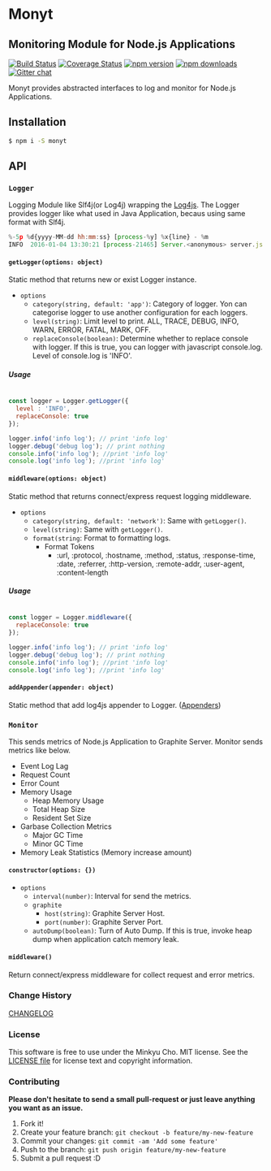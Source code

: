# Monyt

## Monitoring Module for Node.js Applications

[![Build Status](https://travis-ci.org/Pitzcarraldo/monyt.svg)](https://travis-ci.org/Pitzcarraldo/monyt)
[![Coverage Status](https://coveralls.io/repos/github/Pitzcarraldo/monyt/badge.svg?branch=master)](https://coveralls.io/github/Pitzcarraldo/monyt?branch=master)
[![npm version](https://img.shields.io/npm/v/monyt.svg?style=flat-square)](https://www.npmjs.com/package/monyt)
[![npm downloads](https://img.shields.io/npm/dm/monyt.svg?style=flat-square)](https://www.npmjs.com/package/monyt)
[![Gitter chat](https://badges.gitter.im/gitterHQ/gitter.png)](https://gitter.im/Pitzcarraldo/monyt)

Monyt provides abstracted interfaces to log and monitor for Node.js Applications.

## Installation

```bash
$ npm i -S monyt
```

## API

### `Logger`

Logging Module like Slf4j(or Log4j) wrapping the [Log4js](https://github.com/nomiddlename/log4js-node).
The Logger provides logger like what used in Java Application, becaus using same format with Slf4j.

```js
%-5p %d{yyyy-MM-dd hh:mm:ss} [process-%y] %x{line} - %m
INFO  2016-01-04 13:30:21 [process-21465] Server.<anonymous> server.js:44 - production
```

#### `getLogger(options: object)`

Static method that returns new or exist Logger instance.

* `options`
  * `category(string, default: 'app')`: Category of logger. Yon can categorise logger to use another configuration for each loggers.
  * `level(string)`: Limit level to print. ALL, TRACE, DEBUG, INFO, WARN, ERROR, FATAL, MARK, OFF.
  * `replaceConsole(boolean)`: Determine whether to replace console with logger. If this is true, you can logger with javascript console.log. Level of console.log is 'INFO'.

##### Usage

```js

const logger = Logger.getLogger({
  level : 'INFO',
  replaceConsole: true
});

logger.info('info log'); // print 'info log'
logger.debug('debug log'); // print nothing
console.info('info log'); //print 'info log'
console.log('info log'); //print 'info log'

```

#### `middleware(options: object)`

Static method that returns connect/express request logging middleware.

  * `options`
    * `category(string, default: 'network')`: Same with `getLogger()`.
    * `level(string)`: Same with `getLogger()`.
    * `format(string`: Format to formatting logs.
      * Format Tokens
        * :url, :protocol, :hostname, :method, :status, :response-time, :date, :referrer, :http-version, :remote-addr, :user-agent, :content-length

##### Usage

```js

const logger = Logger.middleware({
  replaceConsole: true
});

logger.info('info log'); // print 'info log'
logger.debug('debug log'); // print nothing
console.info('info log'); //print 'info log'
console.log('info log'); //print 'info log'

```

#### `addAppender(appender: object)`

Static method that add log4js appender to Logger. ([Appenders](https://github.com/nomiddlename/log4js-node/wiki/Appenders))

### `Monitor`

This sends metrics of Node.js Application to Graphite Server.
Monitor sends metrics like below.

  * Event Log Lag
  * Request Count
  * Error Count
  * Memory Usage
    * Heap Memory Usage
    * Total Heap Size
    * Resident Set Size
  * Garbase Collection Metrics
    * Major GC Time
    * Minor GC Time
  * Memory Leak Statistics (Memory increase amount)

#### `constructor(options: {})`

  * `options`
    * `interval(number)`: Interval for send the metrics.
    * `graphite`
      * `host(string)`: Graphite Server Host.
      * `port(number)`: Graphite Server Port.
    * `autoDump(boolean)`: Turn of Auto Dump. If this is true, invoke heap dump when application catch memory leak.

#### `middleware()`

Return connect/express middleware for collect request and error metrics.

### Change History

[CHANGELOG](CHANGELOG.md)

### License

This software is free to use under the Minkyu Cho. MIT license.
See the [LICENSE file][] for license text and copyright information.

[LICENSE file]: https://github.com/Pitzcarraldo/monyt/blob/master/LICENSE

### Contributing

**Please don't hesitate to send a small pull-request or just leave anything you want as an issue.**

1. Fork it!
2. Create your feature branch: `git checkout -b feature/my-new-feature`
3. Commit your changes: `git commit -am 'Add some feature'`
4. Push to the branch: `git push origin feature/my-new-feature`
5. Submit a pull request :D
